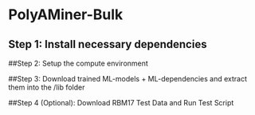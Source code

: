 # PolyAMiner-Bulk

## Step 1: Install necessary dependencies

##Step 2: Setup the compute environment

##Step 3: Download trained ML-models + ML-dependencies and extract them into the /lib folder

##Step 4 (Optional): Download RBM17 Test Data and Run Test Script
